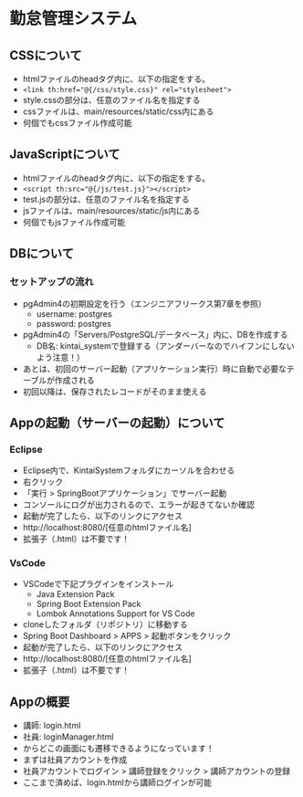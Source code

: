 # 勤怠管理システム

## CSSについて
- htmlファイルのheadタグ内に、以下の指定をする。
- ``` <link th:href="@{/css/style.css}" rel="stylesheet"> ```
- style.cssの部分は、任意のファイル名を指定する
- cssファイルは、main/resources/static/css内にある
- 何個でもcssファイル作成可能
  
## JavaScriptについて
- htmlファイルのheadタグ内に、以下の指定をする。
- ``` <script th:src="@{/js/test.js}"></script> ```
- test.jsの部分は、任意のファイル名を指定する
- jsファイルは、main/resources/static/js内にある
- 何個でもjsファイル作成可能

## DBについて
### セットアップの流れ
- pgAdmin4の初期設定を行う（エンジニアフリークス第7章を参照）
  - username: postgres
  - password: postgres
- pgAdmin4の「Servers/PostgreSQL/データベース」内に、DBを作成する
  - DB名: kintai_systemで登録する（アンダーバーなのでハイフンにしないよう注意！）
- あとは、初回のサーバー起動（アプリケーション実行）時に自動で必要なテーブルが作成される
- 初回以降は、保存されたレコードがそのまま使える

## Appの起動（サーバーの起動）について
### Eclipse
- Eclipse内で、KintaiSystemフォルダにカーソルを合わせる
- 右クリック
- 「実行 > SpringBootアプリケーション」でサーバー起動
- コンソールにログが出力されるので、エラーが起きてないか確認
- 起動が完了したら、以下のリンクにアクセス
- http://localhost:8080/[任意のhtmlファイル名]
- 拡張子（.html）は不要です！
### VsCode
- VSCodeで下記プラグインをインストール
  - Java Extension Pack
  - Spring Boot Extension Pack
  - Lombok Annotations Support for VS Code
- cloneしたフォルダ（リポジトリ）に移動する
- Spring Boot Dashboard > APPS > 起動ボタンをクリック
- 起動が完了したら、以下のリンクにアクセス
- http://localhost:8080/[任意のhtmlファイル名]
- 拡張子（.html）は不要です！
  
## Appの概要
- 講師: login.html
- 社員: loginManager.html
- からどこの画面にも遷移できるようになっています！
- まずは社員アカウントを作成
- 社員アカウントでログイン > 講師登録をクリック > 講師アカウントの登録
- ここまで済めば、login.htmlから講師ログインが可能
